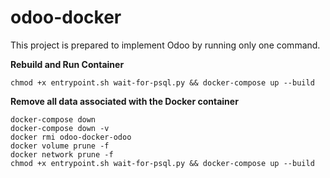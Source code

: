 # odoo-docker


This project is prepared to implement Odoo by running only one command.

**Rebuild and Run Container**

```
chmod +x entrypoint.sh wait-for-psql.py && docker-compose up --build
```

**Remove all data associated with the Docker container**

```
docker-compose down
docker-compose down -v
docker rmi odoo-docker-odoo
docker volume prune -f
docker network prune -f
chmod +x entrypoint.sh wait-for-psql.py && docker-compose up --build
```
